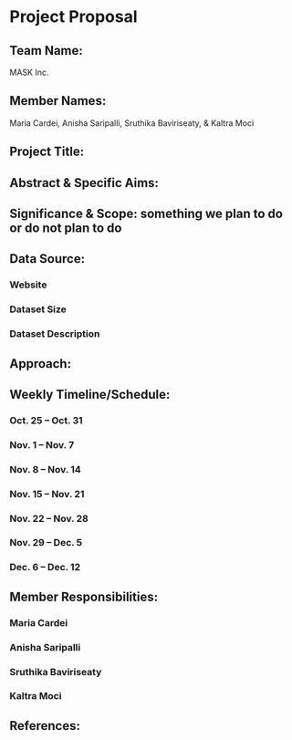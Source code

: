 # Project Proposal 

 ## Team Name:  

MASK Inc. 

 ## Member Names:  

Maria Cardei, Anisha Saripalli, Sruthika Baviriseaty, & Kaltra Moci 

 ## Project Title:  

 ## Abstract & Specific Aims:  

 ## Significance & Scope: something we plan to do or do not plan to do 

 ## Data Source:  

 ### Website 

 ### Dataset Size 

 ### Dataset Description 

 ## Approach:  

 ## Weekly Timeline/Schedule: 

 ### Oct. 25 – Oct. 31 

 ### Nov. 1 – Nov. 7 

 ### Nov. 8 – Nov. 14 

 ### Nov. 15 – Nov. 21 

 ### Nov. 22 – Nov. 28 

 ### Nov. 29 – Dec. 5 

 ### Dec. 6 – Dec. 12 

 ## Member Responsibilities: 

 ### Maria Cardei 

 ### Anisha Saripalli 

 ### Sruthika Baviriseaty 

 ### Kaltra Moci 

 ## References:  